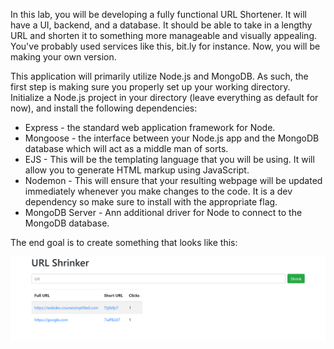 <!--title={Getting Everything Set Up}-->

In this lab, you will be developing a fully functional URL Shortener. It will have a UI, backend, and a database. It should be able to take in a lengthy URL and shorten it to something more manageable and visually appealing. You've probably used services like this, bit.ly for instance. Now, you will be making your own version.

This application will primarily utilize Node.js and MongoDB. As such,  the first step is making sure you properly set up your working directory. Initialize a Node.js project in your directory (leave everything as default for now), and install the following dependencies:

- Express - the standard web application framework for Node.
- Mongoose - the interface between your Node.js app and the MongoDB database which will act as a middle man of sorts.
- EJS - This will be the templating language that you will be using. It will allow you to generate HTML markup using JavaScript.
- Nodemon - This will ensure that your resulting webpage will be updated immediately whenever you make changes to the code. It is a dev dependency so make sure to install with the appropriate flag.
- MongoDB Server - Ann additional driver for Node to connect to the MongoDB database.

The end goal is to create something that looks like this:

![](..\pic1.png)
